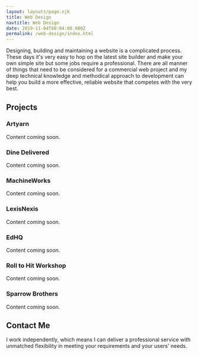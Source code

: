 ```yaml
---
layout: layouts/page.njk
title: Web Design
navtitle: Web Design
date: 2019-11-04T00:04:00.000Z
permalink: /web-design/index.html
---
```


Designing, building and maintaining a website is a complicated process. These days it's very easy to hop on the latest site builder and make your own simple site but some jobs require a professional. There are all manner of things that need to be considered for a commercial web project and my deep technical knowledge and methodical approach to development can help you build a more effective, reliable website that competes with the very best.


## Projects

### Artyarn
Content coming soon.

### Dine Delivered
Content coming soon.

### MachineWorks
Content coming soon.

### LexisNexis
Content coming soon.

### EdHQ
Content coming soon.

### Roll to Hit Workshop
Content coming soon.

### Sparrow Brothers
Content coming soon.


## Contact Me
I work independently, which means I can deliver a professional service with unmatched flexibility in meeting your requirements and your users' needs.













